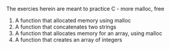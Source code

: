 The exercies herein are meant to practice C - more malloc, free
1. A function that allocated memory using malloc
2. A function that concatenates two strings
3. A function that allocates memory for an array, using malloc
4. A function that creates an array of integers
